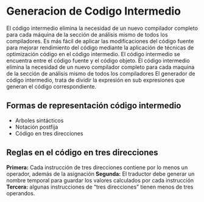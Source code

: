 # Generacion de Codigo Intermedio

El código intermedio elimina la necesidad de un nuevo compilador completo para cada máquina de la sección de análisis mismo de todos los compiladores.
Es más fácil de aplicar las modificaciones del código fuente para mejorar rendimiento del código mediante la aplicación de técnicas de optimización código en el código intermedio.
El código intermedio se encuentra entre el código fuente y el código objeto.
El código intermedio elimina la necesidad de un nuevo compilador completo para cada maquina de la sección de análisis mismo de todos los compiladores
El generador de código intermedio, trata de dividir la expresión en sub expresiones que generan el código correspondiente.

## Formas de representación código intermedio

* Arboles sintácticos
* Notación postfija
* Código en tres direcciones

## Reglas en el código en tres direcciones

**Primera:** Cada instrucción de tres direcciones contiene por lo menos un operador, además de la asignación
**Segunda:** El traductor debe generar un nombre temporal para guardar los valores calculados por cada instrucción 
**Tercera:** algunas instrucciones de “tres direcciones” tienen menos de tres operandos.
